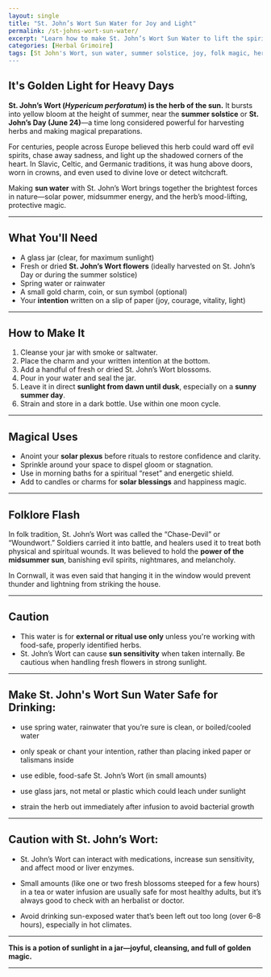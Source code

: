 ```yaml
---
layout: single
title: "St. John’s Wort Sun Water for Joy and Light"
permalink: /st-johns-wort-sun-water/
excerpt: "Learn how to make St. John’s Wort Sun Water to lift the spirits and invite joy. Rooted in midsummer folklore and healing traditions, this solar-infused potion calls in courage, clarity, and golden blessings."
categories: [Herbal Grimoire]
tags: [St John's Wort, sun water, summer solstice, joy, folk magic, herbal ritual]
---
```


## It's Golden Light for Heavy Days

**St. John’s Wort (*Hypericum perforatum*) is the herb of the sun.** It bursts into yellow bloom at the height of summer, near the **summer solstice** or **St. John’s Day (June 24)**—a time long considered powerful for harvesting herbs and making magical preparations.

For centuries, people across Europe believed this herb could ward off evil spirits, chase away sadness, and light up the shadowed corners of the heart. In Slavic, Celtic, and Germanic traditions, it was hung above doors, worn in crowns, and even used to divine love or detect witchcraft.

Making **sun water** with St. John’s Wort brings together the brightest forces in nature—solar power, midsummer energy, and the herb’s mood-lifting, protective magic.

---

## What You'll Need

- A glass jar (clear, for maximum sunlight)
- Fresh or dried **St. John’s Wort flowers** (ideally harvested on St. John’s Day or during the summer solstice)
- Spring water or rainwater
- A small gold charm, coin, or sun symbol (optional)
- Your **intention** written on a slip of paper (joy, courage, vitality, light)

---

## How to Make It

1. Cleanse your jar with smoke or saltwater.
2. Place the charm and your written intention at the bottom.
3. Add a handful of fresh or dried St. John’s Wort blossoms.
4. Pour in your water and seal the jar.
5. Leave it in direct **sunlight from dawn until dusk**, especially on a **sunny summer day**.
6. Strain and store in a dark bottle. Use within one moon cycle.

---

## Magical Uses

- Anoint your **solar plexus** before rituals to restore confidence and clarity.
- Sprinkle around your space to dispel gloom or stagnation.
- Use in morning baths for a spiritual “reset” and energetic shield.
- Add to candles or charms for **solar blessings** and happiness magic.

---

## Folklore Flash

In folk tradition, St. John’s Wort was called the “Chase-Devil” or “Woundwort.” Soldiers carried it into battle, and healers used it to treat both physical and spiritual wounds. It was believed to hold the **power of the midsummer sun**, banishing evil spirits, nightmares, and melancholy.

In Cornwall, it was even said that hanging it in the window would prevent thunder and lightning from striking the house.

---

## Caution

- This water is for **external or ritual use only** unless you're working with food-safe, properly identified herbs.
- St. John’s Wort can cause **sun sensitivity** when taken internally. Be cautious when handling fresh flowers in strong sunlight.

---

## Make St. John's Wort Sun Water Safe for Drinking:

- use spring water, rainwater that you’re sure is clean, or boiled/cooled water

- only speak or chant your intention, rather than placing inked paper or talismans inside

- use edible, food-safe St. John’s Wort (in small amounts)

- use glass jars, not metal or plastic which could leach under sunlight

- strain the herb out immediately after infusion to avoid bacterial growth

---

## Caution with St. John’s Wort:
- St. John’s Wort can interact with medications, increase sun sensitivity, and affect mood or liver enzymes.

- Small amounts (like one or two fresh blossoms steeped for a few hours) in a tea or water infusion are usually safe for most healthy adults, but it’s always good to check with an herbalist or doctor.

- Avoid drinking sun-exposed water that’s been left out too long (over 6–8 hours), especially in hot climates.

---

**This is a potion of sunlight in a jar—joyful, cleansing, and full of golden magic.**

---
